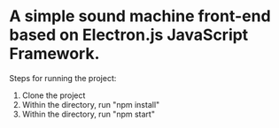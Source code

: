 # A simple sound machine front-end based on Electron.js JavaScript Framework.

Steps for running the project: 
1. Clone the project
2. Within the directory, run "npm install"
3. Within the directory, run "npm start"
